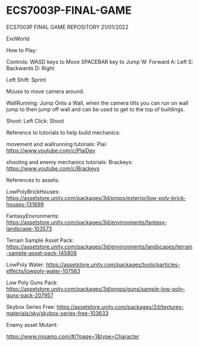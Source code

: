 # ECS7003P-FINAL-GAME
ECS7003P FINAL GAME REPOSITORY 21/01/2022

ExoWorld

How to Play:

Controls: WASD keys to Move SPACEBAR key to Jump W: Forward A: Left S: Backwards D: Right

Left Shift: Sprint

Mouse to move camera around.

WallRunning: Jump Onto a Wall, when the camera tilts you can run on wall jump to then jump off wall and can be used to get to the top of buildings.

Shoot: Left Click: Shoot

Reference to tutorials to help build mechanics:

movement and wallrunning tutorials: Plai: https://www.youtube.com/c/PlaiDev

shooting and enemy mechanics tutorials: Brackeys: https://www.youtube.com/c/Brackeys

References to assets:

LowPolyBrickHouses: https://assetstore.unity.com/packages/3d/props/exterior/low-poly-brick-houses-131899

FantasyEnvronments: https://assetstore.unity.com/packages/3d/environments/fantasy-landscape-103573

Terrain Sample Asset Pack: https://assetstore.unity.com/packages/3d/environments/landscapes/terrain-sample-asset-pack-145808

LowPoly Water: https://assetstore.unity.com/packages/tools/particles-effects/lowpoly-water-107563

Low Poly Guns Pack: https://assetstore.unity.com/packages/3d/props/guns/sample-low-poly-guns-pack-207957

Skybox Series Free: https://assetstore.unity.com/packages/2d/textures-materials/sky/skybox-series-free-103633

Enemy asset Mutant:

https://www.mixamo.com/#/?page=1&type=Character
